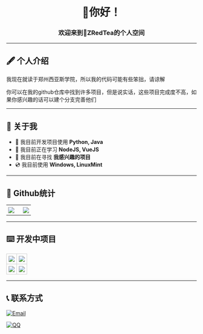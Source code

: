 <style>
.stats {
    border-collapse: collapse;
    border-spacing: 0;
    table-layout: fixed;
    width: 100%;
}

.stats .stats {
    width: 60%;
    padding: 5px;
}

.stats .lang {
    width: 40%;
    padding: 5px;
}


.projects {
    border-collapse: collapse;
    border-spacing: 0;
    table-layout: fixed;
    width: 100%
}

.projects td,th {
    width: 50%;
    padding: 5px;
    border: 1px solid #ccc;
}

</style>

<div align="center" id="topic">

# 👋你好！
### 欢迎来到🍵ZRedTea的个人空间

</div>

---

## 🖋️ 个人介绍

我现在就读于郑州西亚斯学院，所以我的代码可能有些笨拙，请谅解

你可以在我的github仓库中找到许多项目，但是说实话，这些项目完成度不高，如果你感兴趣的话可以建个分支完善他们

---
## 📖 关于我

- 🔭 我目前开发项目使用 **Python, Java**
- 🌱 我目前正在学习 **NodeJS, VueJS**
- 👯 我目前在寻找 **我感兴趣的项目**
- 💿 我目前使用 **Windows, LinuxMint**

---
## 📶 Github统计

<div align="center" class="stats">

<table>
  <tr>
    <td class="stats"><img src="https://github-readme-stats.vercel.app/api?username=Khimowski&show_icons=true&theme=vue&hide_border=true&locale=en" /></td>
    <td class="lang"><img src="https://github-readme-stats.vercel.app/api/top-langs/?username=Khimowski&layout=donut&theme=vue&hide_border=true&locale=en" /></td>
  </tr>
</table>

</div>

---
## ⌨️ 开发中项目

<table class="projects">
    <tr>
        <td>
            <a href="https://github.com/Khimowski/CSScript">
                <img src="https://github-readme-stats.vercel.app/api/pin/?username=Khimowski&repo=CSScript&theme=vue"/>
            </a>
        </td>
        <td>
            <a href="https://github.com/Khimowski/TeaMer">
                <img src="https://github-readme-stats.vercel.app/api/pin/?username=Khimowski&repo=TeaMer&theme=catppuccin_latte"/>
            </a>
        </td>
    </tr>
    <tr>
        <td>
            <a href="https://github.com/Khimowski/TeaWIKI">
                <img src="https://github-readme-stats.vercel.app/api/pin/?username=Khimowski&repo=TeaWIKI&theme=catppuccin_latte"/>
            </a>
        </td>
        <td>
            <a href="https://github.com/Khimowski/PinWebsite">
                <img src="https://github-readme-stats.vercel.app/api/pin/?username=Khimowski&repo=PinWebsite&theme=vue"/>
            </a>
        </td>
    </tr>
</table>

---
## 📞 联系方式


[![Email](https://img.shields.io/badge/Email-ZRedTea@Outlook.com-F0FFFF?style=for-the-badge&logo=gmail&logoColor=white)](mailto:ZRedTea@outlook.com)

[![QQ](https://img.shields.io/badge/qq-2655548416-FFFAFA?style=for-the-badge&logo=qq&logoColor=white)](https://qm.qq.com/cgi-bin/qm/qr?k=GaRP8IC5A3un0ZcdtDWssgras_tg4RYI)